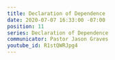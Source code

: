 ```yaml
---
title: Declaration of Dependence
date: 2020-07-07 16:33:00 -07:00
position: 11
series: Declaration of Dependence
communicator: Pastor Jason Graves
youtube_id: R1stQWRJpg4
---
```



